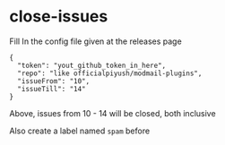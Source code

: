 # close-issues

Fill In the config file given at the releases page 

```
{
  "token": "yout_github_token_in_here",
  "repo": "like officialpiyush/modmail-plugins",
  "issueFrom": "10",
  "issueTill": "14"
}
```
Above, issues from 10 - 14 will be closed, both inclusive

Also create a label named `spam` before
